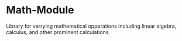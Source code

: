 # Math-Module
Library for varrying mathematical opperations including linear algebra,
calculus, and other prominent calculations.
